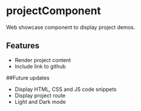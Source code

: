 # projectComponent
Web showcase component to display project demos.

## Features
- Render project content
- Include link to github

##Future updates
- Display HTML, CSS and JS code snippets
- Display project route
- Light and Dark mode
